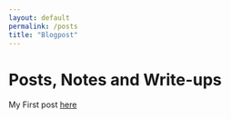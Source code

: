```yaml
---
layout: default
permalink: /posts
title: "Blogpost"
---
```



# Posts, Notes and Write-ups

My First post [here](https://elmanto.github.io/_posts/test_post.md)


